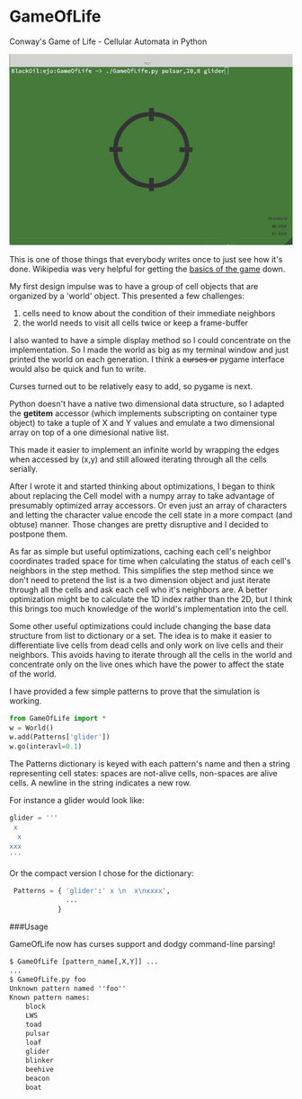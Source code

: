 # GameOfLife
Conway's Game of Life - Cellular Automata in Python

![](https://github.com/JnyJny/GameOfLife/blob/master/Screenshots/demo-2.gif)

This is one of those things that everybody writes once to just
see how it's done. Wikipedia was very helpful for getting
the [basics of the game][1] down.

My first design impulse was to have a group of cell objects that 
are organized by a 'world' object. This presented a few challenges:

1. cells need to know about the condition of their immediate neighbors
1. the world needs to visit all cells twice or keep a frame-buffer

I also wanted to have a simple display method so I could concentrate
on the implementation. So I made the world as big as my terminal
window and just printed the world on each generation. I think a ~~curses
or~~ pygame interface would also be quick and fun to write.

Curses turned out to be relatively easy to add, so pygame is next.

Python doesn't have a native two dimensional data structure, so I
adapted the __getitem__ accessor (which implements subscripting on
container type object) to take a tuple of X and Y values and emulate
a two dimensional array on top of a one dimesional native list.

This made it easier to implement an infinite world by wrapping the
edges when accessed by (x,y) and still allowed iterating through
all the cells serially.

After I wrote it and started thinking about optimizations, I began
to think about replacing the Cell model with a numpy array to take
advantage of presumably optimized array accessors.  Or even just an
array of characters and letting the character value encode the cell
state in a more compact (and obtuse) manner. Those changes are pretty
disruptive and I decided to postpone them.

As far as simple but useful optimizations, caching each cell's
neighbor coordinates traded space for time when calculating the status
of each cell's neighbors in the step method. This simplifies the step
method since we don't need to pretend the list is a two dimension
object and just iterate through all the cells and ask each cell who
it's neighbors are. A better optimization might be to calculate the 1D
index rather than the 2D, but I think this brings too much knowledge
of the world's implementation into the cell. 

Some other useful optimizations could include changing the base data
structure from list to dictionary or a set. The idea is to make it
easier to differentiate live cells from dead cells and only work on
live cells and their neighbors. This avoids having to iterate through
all the cells in the world and concentrate only on the live ones which
have the power to affect the state of the world.

I have provided a few simple patterns to prove that the simulation
is working.

```python
from GameOfLife import *
w = World()
w.add(Patterns['glider'])
w.go(interavl=0.1)
```

The Patterns dictionary is keyed with each pattern's name and
then a string representing cell states: spaces are not-alive cells,
non-spaces are alive cells. A newline in the string indicates
a new row.

For instance a glider would look like:

```python
glider = '''
 x 
  x
xxx
''' 
```

Or the compact version I chose for the dictionary:

```python
 Patterns = { 'glider':' x \n  x\nxxxx',
              ...
		    }
```

###Usage

GameOfLife now has curses support and dodgy command-line parsing!

```
$ GameOfLife [pattern_name[,X,Y]] ...
...
$ GameOfLife.py foo
Unknown pattern named ''foo''
Known pattern names:
	block
	LWS
	toad
	pulsar
	loaf
	glider
	blinker
	beehive
	beacon
	boat
```


[1]: https://en.wikipedia.org/wiki/Conway%27s_Game_of_Life


